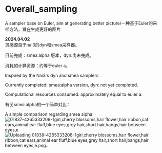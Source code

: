 # Overall_sampling
A sampler base on Euler, aim at generating better picture/一种基于Euler的采样方法，旨在生成更好的图片

**2024.04.02**  
灵感源自于nai3的dyn和smea采样器。

目前完成：smea:alpha 版本，dyn:尚未完成。

消耗的计算资源：约等于euler a。

Inspired by the Nai3's dyn and smea samplers.

Currently completed: smea:alpha version, dyn: not yet completed. 

Computational resources consumed: approximately equal to euler a. 

有关smea alpha的一个简单对比：

A simple comparison regarding smea alpha:
![01837-4265333208-1girl,cherry blossoms,hair flower,hair ribbon,cat ears,animal ear fluff,blue eyes,grey hair,short hair,bangs,hair between eyes,e](https://github.com/Koishi-Star/Overall_sampling/assets/66173435/1ee03e53-78a4-49f6-a1f7-5cb37782fcb1)
![Uploading 01838-4265333208-1girl,cherry blossoms,hair flower,hair ribbon,cat ears,animal ear fluff,blue eyes,grey hair,short hair,bangs,hair between eyes,e.png…]()
